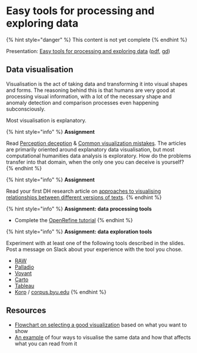 # Easy tools for processing and exploring data

{% hint style="danger" %}
This content is not yet complete
{% endhint %}

Presentation: [Easy tools for processing and exploring data](https://docs.google.com/presentation/d/e/2PACX-1vQ0GNUtEwkYQ4NyRki6SohJ2DLS0wt4MKF3cVzuU7UlLq9yUij5Qd2ZgFltEb8KcPp7aYOXrSLFMdYa/pub?start=false&loop=false&delayms=3000) \([pdf](https://docs.google.com/presentation/d/1RF4s0AJuoVUAQIdw3c4Sf5ozLIb2Kd_vNN1SXp8IqFg/export/pdf), [gd](https://docs.google.com/presentation/d/1RF4s0AJuoVUAQIdw3c4Sf5ozLIb2Kd_vNN1SXp8IqFg/edit?usp=sharing)\)

## Data visualisation

Visualisation is the act of taking data and transforming it into visual shapes and forms. The reasoning behind this is that humans are very good at processing visual information, with a lot of the necessary shape and anomaly detection and comparison processes even happening subconsciously.



Most visualisation is explanatory. 

{% hint style="info" %}
**Assignment**

Read [Perception deception](https://infoactive.co/data-design/ch17.html) & [Common visualization mistakes](https://infoactive.co/data-design/ch18.html). The articles are primarily oriented around explanatory data visualisation, but most computational humanities data analysis is exploratory. How do the problems transfer into that domain, when the only one you can deceive is yourself?
{% endhint %}

{% hint style="info" %}
**Assignment**

Read your first DH research article on [approaches to visualising relationships between different versions of texts](https://doi.org/10.1093/llc/fqx033).
{% endhint %}

{% hint style="info" %}
**Assignment: data processing tools**

* Complete the [OpenRefine tutorial](https://programminghistorian.org/lessons/cleaning-data-with-openrefine)
{% endhint %}

{% hint style="info" %}
**Assignment: data exploration tools**

Experiment with at least one of the following tools described in the slides. Post a message on Slack about your experience with the tool you chose.

* [RAW](http://rawgraphs.io/)
* [Palladio](https://moodle.helsinki.fi/hdlab.stanford.edu/palladio/)
* [Voyant](https://voyant-tools.org/)
* [Carto](https://carto.com/)
* [Tableau](https://www.tableau.com/)
* [Korp](https://moodle.helsinki.fi/korp.csc.fi) / [corpus.byu.edu](http://corpus.byu.edu/)
{% endhint %}

## Resources

* [Flowchart on selecting a good visualization](http://extremepresentation.typepad.com/files/choosing-a-good-chart-09.pdf) based on what you want to show 
* [An example](http://daydreamingnumbers.com/blog/4-ways-to-visualize-likert-scales/) of four ways to visualise the same data and how that affects what you can read from it


